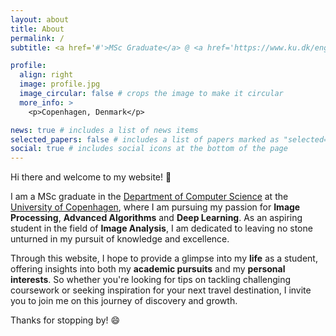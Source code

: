 ```yaml
---
layout: about
title: About
permalink: /
subtitle: <a href='#'>MSc Graduate</a> @ <a href='https://www.ku.dk/english/'>University of Copenhagen</a> <img src="/assets/img/ku-ucph-logo-svg.svg.png" style="width:1rem"></img>

profile:
  align: right
  image: profile.jpg
  image_circular: false # crops the image to make it circular
  more_info: >
    <p>Copenhagen, Denmark</p>

news: true # includes a list of news items
selected_papers: false # includes a list of papers marked as "selected={true}"
social: true # includes social icons at the bottom of the page
---
```


Hi there and welcome to my website! :wave:

I am a MSc graduate in the [Department of Computer Science](https://di.ku.dk/english) at the [University of Copenhagen](https://www.ku.dk/english/), where I am pursuing my passion for **Image Processing**, **Advanced Algorithms** and **Deep Learning**. As an aspiring student in the field of **Image Analysis**, I am dedicated to leaving no stone unturned in my pursuit of knowledge and excellence.

Through this website, I hope to provide a glimpse into my **life** as a student, offering insights into both my **academic pursuits** and my **personal interests**. So whether you're looking for tips on tackling challenging coursework or seeking inspiration for your next travel destination, I invite you to join me on this journey of discovery and growth.

Thanks for stopping by! :smile:
